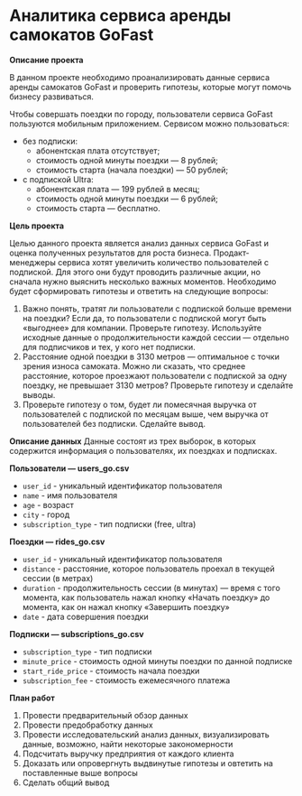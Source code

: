 # Аналитика сервиса аренды самокатов GoFast

**Описание проекта**

В данном проекте необходимо проанализировать данные сервиса аренды самокатов GoFast и проверить гипотезы, которые могут помочь бизнесу развиваться.

Чтобы совершать поездки по городу, пользователи сервиса GoFast пользуются мобильным приложением. Сервисом можно пользоваться:
- без подписки:
    - абонентская плата отсутствует;
    - стоимость одной минуты поездки — 8 рублей;
    - стоимость старта (начала поездки) — 50 рублей;
- с подпиской Ultra:
    - абонентская плата — 199 рублей в месяц;
    - стоимость одной минуты поездки — 6 рублей;
    - стоимость старта — бесплатно.

**Цель проекта**

Целью данного проекта является анализ данных сервиса GoFast и оценка полученных результатов для роста бизнеса. Продакт-менеджеры сервиса хотят увеличить количество пользователей с подпиской. Для этого они будут проводить различные акции, но сначала нужно выяснить несколько важных моментов. Необходимо будет сформировать гипотезы и ответить на следующие вопросы:

1. Важно понять, тратят ли пользователи с подпиской больше времени на поездки? Если да, то пользователи с подпиской могут быть «выгоднее» для компании. Проверьте гипотезу. Используйте исходные данные о продолжительности каждой сессии — отдельно для подписчиков и тех, у кого нет подписки.
2. Расстояние одной поездки в 3130 метров — оптимальное с точки зрения износа самоката. Можно ли сказать, что среднее расстояние, которое проезжают пользователи с подпиской за одну поездку, не превышает 3130 метров? Проверьте гипотезу и сделайте выводы.
3. Проверьте гипотезу о том, будет ли помесячная выручка от пользователей с подпиской по месяцам выше, чем выручка от пользователей без подписки. Сделайте вывод.

**Описание данных**
Данные состоят из трех выборок, в которых содержится информация о пользователях, их поездках и подписках.

**Пользователи — users_go.csv**
- `user_id` - уникальный идентификатор пользователя
- `name` - имя пользователя
- `age` - возраст
- `city` - город
- `subscription_type` - тип подписки (free, ultra)

**Поездки — rides_go.csv**
- `user_id` - уникальный идентификатор пользователя
- `distance` - расстояние, которое пользователь проехал в текущей сессии (в метрах)
- `duration` - продолжительность сессии (в минутах) — время с того момента, как пользователь нажал кнопку «Начать поездку» до момента, как он нажал кнопку «Завершить поездку»
- `date` - дата совершения поездки

**Подписки — subscriptions_go.csv**
- `subscription_type` - тип подписки
- `minute_price` - стоимость одной минуты поездки по данной подписке
- `start_ride_price` - стоимость начала поездки
- `subscription_fee` - стоимость ежемесячного платежа

**План работ**

1. Провести предварительный обзор данных
2. Провести предобработку данных
3. Провести исследовательский анализ данных, визуализировать данные, возможно, найти некоторые закономерности
4. Подсчитать выручку предприятия от каждого клиента
5. Доказать или опровергнуть выдвинутые гипотезы и овтетить на поставленные выше вопросы
6. Сделать общий вывод
